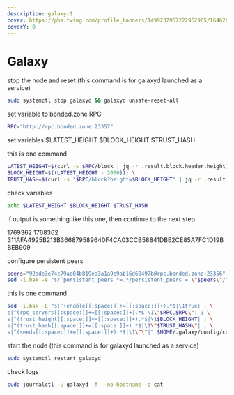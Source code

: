```yaml
---
description: galaxy-1
cover: https://pbs.twimg.com/profile_banners/1499232957222952965/1646283528/1500x500
coverY: 0
---
```


# Galaxy



stop the node and reset (this command is for galaxyd launched as a service)

```bash
sudo systemctl stop galaxyd && galaxyd unsafe-reset-all
```

set variable to bonded.zone RPC

```bash
RPC="http://rpc.bonded.zone:23357"
```

set variables $LATEST\_HEIGHT $BLOCK\_HEIGHT $TRUST\_HASH

this is one command

```bash
LATEST_HEIGHT=$(curl -s $RPC/block | jq -r .result.block.header.height); \
BLOCK_HEIGHT=$((LATEST_HEIGHT - 2000)); \
TRUST_HASH=$(curl -s "$RPC/block?height=$BLOCK_HEIGHT" | jq -r .result.block_id.hash)
```

check variables

```bash
echo $LATEST_HEIGHT $BLOCK_HEIGHT $TRUST_HASH
```

if output is something like this one, then continue to the next step

1769362 1768362 311AFA4925B213B366879589640F4CA03CCB58841DBE2CE85A7FC1D19BBEB909

configure persistent peers

```bash
peers="92ade3e74c79ae04b819ea3a1a9e9ab16d60497b@rpc.bonded.zone:23356"
sed -i.bak -e "s/^persistent_peers *=.*/persistent_peers = \"$peers\"/" $HOME/.galaxy/config/config.toml
```

this is one command

```bash
sed -i.bak -E "s|^(enable[[:space:]]+=[[:space:]]+).*$|\1true| ; \
s|^(rpc_servers[[:space:]]+=[[:space:]]+).*$|\1\"$RPC,$RPC\"| ; \
s|^(trust_height[[:space:]]+=[[:space:]]+).*$|\1$BLOCK_HEIGHT| ; \
s|^(trust_hash[[:space:]]+=[[:space:]]+).*$|\1\"$TRUST_HASH\"| ; \
s|^(seeds[[:space:]]+=[[:space:]]+).*$|\1\"\"|" $HOME/.galaxy/config/config.toml
```

start the node (this command is for galaxyd launched as a service)

```bash
sudo systemctl restart galaxyd
```

check logs

```bash
sudo journalctl -u galaxyd -f --no-hostname -o cat
```
